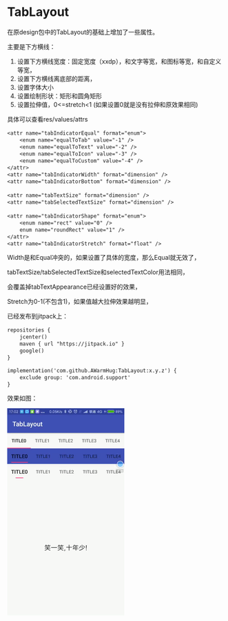 

# TabLayout

在原design包中的TabLayout的基础上增加了一些属性。

主要是下方横线：

1. 设置下方横线宽度：固定宽度（xxdp），和文字等宽，和图标等宽，和自定义等宽，
2. 设置下方横线离底部的距离，
3. 设置字体大小
4. 设置绘制形状：矩形和圆角矩形
5. 设置拉伸值，0<=stretch<1 (如果设置0就是没有拉伸和原效果相同)

具体可以查看res/values/attrs

```
<attr name="tabIndicatorEqual" format="enum">
    <enum name="equalToTab" value="-1" />
    <enum name="equalToText" value="-2" />
    <enum name="equalToIcon" value="-3" />
    <enum name="equalToCustom" value="-4" />
</attr>
<attr name="tabIndicatorWidth" format="dimension" />
<attr name="tabIndicatorBottom" format="dimension" />

<attr name="tabTextSize" format="dimension" />
<attr name="tabSelectedTextSize" format="dimension" />

<attr name="tabIndicatorShape" format="enum">
    <enum name="rect" value="0" />
    enum name="roundRect" value="1" />
</attr>
<attr name="tabIndicatorStretch" format="float" />
```

Width是和Equal冲突的，如果设置了具体的宽度，那么Equal就无效了，

tabTextSize/tabSelectedTextSize和selectedTextColor用法相同，

会覆盖掉tabTextAppearance已经设置好的效果，

Stretch为0-1(不包含1)，如果值越大拉伸效果越明显，

已经发布到jitpack上：

```
repositories {
    jcenter()
    maven { url "https://jitpack.io" }
    google()
}
```

```
implementation('com.github.AWarmHug:TabLayout:x.y.z') {
    exclude group: 'com.android.support'
}
```

效果如图：

![image](image/tablayout.gif)